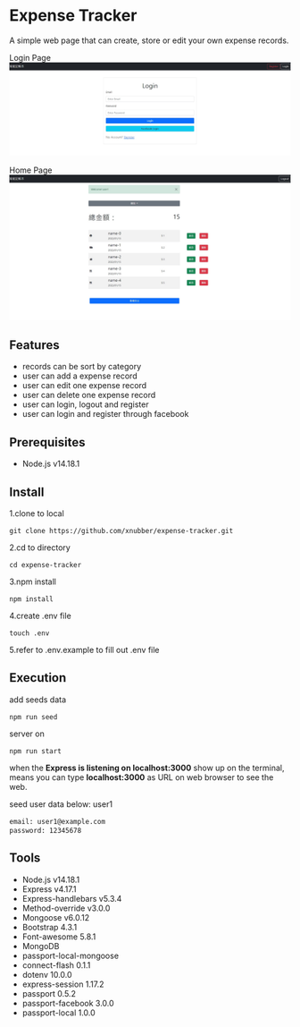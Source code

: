 # Expense Tracker

A simple web page that can create, store or edit your own expense records.

Login Page
![image](https://github.com/xnubber/expense-tracker/blob/main/public/img/expense-tracker.jpg)

Home Page
![image](https://github.com/xnubber/expense-tracker/blob/main/public/img/expense-tracker-1.jpg)

## Features
- records can be sort by category
- user can add a expense record
- user can edit one expense record
- user can delete one expense record
- user can login, logout and register
- user can login and register through facebook

## Prerequisites
- Node.js v14.18.1

## Install
1.clone to local

```
git clone https://github.com/xnubber/expense-tracker.git
```

2.cd to directory

```
cd expense-tracker
```

3.npm install

```
npm install
```

4.create .env file

```
touch .env
```

5.refer to .env.example to fill out .env file

## Execution
add seeds data

```
npm run seed
```

server on

```
npm run start
```

when the **Express is listening on localhost:3000** show up on the terminal, means you can type **localhost:3000** as URL on web browser to see the web.

seed user data below:
user1
```
email: user1@example.com
password: 12345678
```


## Tools
- Node.js v14.18.1
- Express v4.17.1
- Express-handlebars v5.3.4
- Method-override v3.0.0
- Mongoose v6.0.12
- Bootstrap 4.3.1
- Font-awesome 5.8.1
- MongoDB
- passport-local-mongoose
- connect-flash 0.1.1
- dotenv 10.0.0
- express-session 1.17.2
- passport 0.5.2
- passport-facebook 3.0.0
- passport-local 1.0.0
